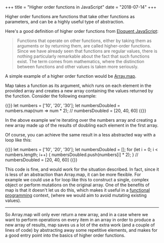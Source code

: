 +++
title = "Higher order functions in JavaScript"
date = "2018-07-14"
+++

Higher order functions are functions that take other functions as parameters, and can be a highly useful type of abstraction.

Here's a good definition of higher order functions from [Eloquent JavaScript](https://eloquentjavascript.net/05_higher_order.html):

>Functions that operate on other functions, either by taking them as arguments or by returning them, are called higher-order functions. Since we have already seen that functions are regular values, there is nothing particularly remarkable about the fact that such functions exist. The term comes from mathematics, where the distinction between functions and other values is taken more seriously.

A simple example of a higher order function would be [Array.map](https://developer.mozilla.org/en-US/docs/Web/JavaScript/Reference/Global_Objects/Array/map).

Map takes a function as its argument, which runs on each element in the provided array and creates a new array containing the values returned by the function. Consider the following example:

{{<highlight js>}}
let numbers = ['10', '20', '30'];
let numbersDoubled = numbers.map(num => num * 2);
// numbersDoubled = [20, 40, 60]
{{</highlight>}}

In the above example we're iterating over the numbers array and creating a new array made up of the results of doubling each element in the first array.

Of course, you can achieve the same result in a less abstracted way with a loop like this:

{{<highlight js>}}
let numbers = ['10', '20', '30'];
let numbersDoubled = [];
for (let i = 0; i < numbers.length; i++) {
  numbersDoubled.push(numbers[i] * 2);
}
// numbersDoubled = [20, 40, 60]
{{</highlight>}}

This code is fine, and would work for the situation described. In fact, since it is less of an abstraction than Array.map, it can be more flexible. For example we could use a for loop like this to construct a single, complex object or perform mutations on the original array. One of the benefits of map is that it doesn't let us do this, which makes it useful in a [functional programming](https://hackernoon.com/functional-programming-concepts-pure-functions-cafa2983f757) context, (where we would aim to avoid mutating existing values).

---

So Array.map will only ever return a new array, and in a case where we want to perform operations on every item in an array in order to produce a new array of results, map saves us a lot of the extra work (and a couple of lines of code) by abstracting away some repetitive elements, and makes for a good entry point into the basics of higher order functions.
